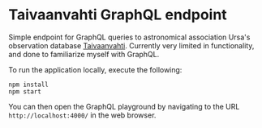 Taivaanvahti GraphQL endpoint
=============================

Simple endpoint for GraphQL queries to astronomical association Ursa's observation database [Taivaanvahti](https://www.taivaanvahti.fi/). Currently very limited in functionality, and done to familiarize myself with GraphQL.

To run the application locally, execute the following:
```
npm install
npm start
```

You can then open the GraphQL playground by navigating to the URL `http://localhost:4000/` in the web browser.
